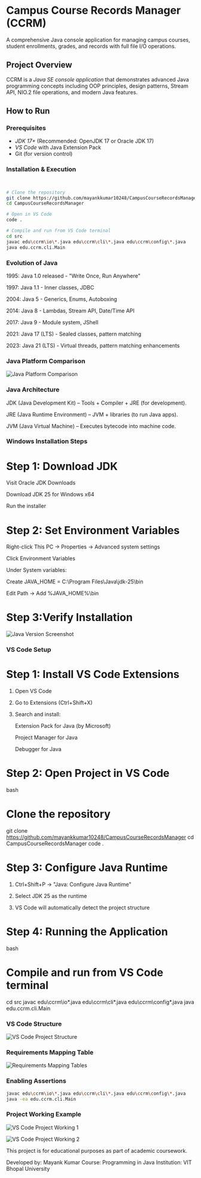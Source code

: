 # Campus Course Records Manager (CCRM)

A comprehensive Java console application for managing campus courses, student enrollments, grades, and records with full file I/O operations.

## Project Overview

CCRM is a *Java SE console application* that demonstrates advanced Java programming concepts including OOP principles, design patterns, Stream API, NIO.2 file operations, and modern Java features.


##  How to Run

### Prerequisites
- *JDK 17+* (Recommended: OpenJDK 17 or Oracle JDK 17)
- *VS Code* with Java Extension Pack
- Git (for version control)

### Installation & Execution
```bash


# Clone the repository
git clone https://github.com/mayankkumar10248/CampusCourseRecordsManager
cd CampusCourseRecordsManager

# Open in VS Code
code .

# Compile and run from VS Code terminal
cd src
javac edu\ccrm\io\*.java edu\ccrm\cli\*.java edu\ccrm\config\*.java
java edu.ccrm.cli.Main
```

### Evolution of Java

1995: Java 1.0 released - "Write Once, Run Anywhere"

1997: Java 1.1 - Inner classes, JDBC

2004: Java 5 - Generics, Enums, Autoboxing

2014: Java 8 - Lambdas, Stream API, Date/Time API

2017: Java 9 - Module system, JShell

2021: Java 17 (LTS) - Sealed classes, pattern matching

2023: Java 21 (LTS) - Virtual threads, pattern matching enhancements

### Java  Platform Comparison

![Java Platform Comparison](screenshots\table1.png)

### Java Architecture

JDK (Java Development Kit) – Tools + Compiler + JRE (for development).

JRE (Java Runtime Environment) – JVM + libraries (to run Java apps).

JVM (Java Virtual Machine) – Executes bytecode into machine code.

### Windows Installation Steps

# Step 1: Download JDK

Visit Oracle JDK Downloads

Download JDK 25 for Windows x64

Run the installer

# Step 2: Set Environment Variables

Right-click This PC → Properties → Advanced system settings

Click Environment Variables

Under System variables:

Create JAVA_HOME = C:\Program Files\Java\jdk-25\bin

Edit Path → Add %JAVA_HOME%\bin

# Step 3:Verify Installation

![Java Version Screenshot](screenshots/verify.png)

### VS Code Setup

# Step 1: Install VS Code Extensions

1. Open VS Code

2. Go to Extensions (Ctrl+Shift+X)

3. Search and install:

    Extension Pack for Java (by Microsoft)

    Project Manager for Java

    Debugger for Java

# Step 2: Open Project in VS Code
bash

# Clone the repository
git clone https://github.com/mayankkumar10248/CampusCourseRecordsManager
cd CampusCourseRecordsManager
code .

# Step 3: Configure Java Runtime

1. Ctrl+Shift+P → "Java: Configure Java Runtime"

2. Select JDK 25 as the runtime

3. VS Code will automatically detect the project structure

# Step 4: Running the Application
bash
# Compile and run from VS Code terminal
cd src
javac edu\ccrm\io\*.java edu\ccrm\cli\*.java edu\ccrm\config\*.java
java edu.ccrm.cli.Main


### VS Code Structure

![VS Code Project Structure](screenshots\Folder_structure.png)

### Requirements Mapping Table

![Requirements Mapping Tables](screenshots\table2.png)

### Enabling Assertions

``` bash
javac edu\ccrm\io\*.java edu\ccrm\cli\*.java edu\ccrm\config\*.java
java -ea edu.ccrm.cli.Main

```


### Project Working Example

![VS Code Project Working 1](screenshots\Work_1.png)


![VS Code Project Working 2](screenshots\Work_2.png)


This project is for educational purposes as part of academic coursework.

Developed by: Mayank Kumar
Course: Programming in Java
Institution: VIT Bhopal University
